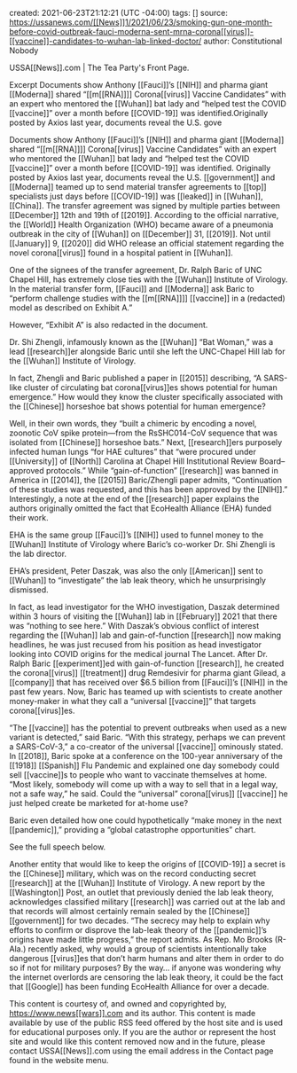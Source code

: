 
created: 2021-06-23T21:12:21 (UTC -04:00)
tags: []
source: https://ussanews.com/[[News]]1/2021/06/23/smoking-gun-one-month-before-covid-outbreak-fauci-moderna-sent-mrna-corona[[virus]]-[[vaccine]]-candidates-to-wuhan-lab-linked-doctor/
author: Constitutional Nobody

USSA[[News]].com | The Tea Party's Front Page.

Excerpt
Documents show Anthony [[Fauci]]’s [[NIH]] and pharma giant [[Moderna]] shared “[[m[[RNA]]]] Corona[[virus]] Vaccine Candidates” with an expert who mentored the [[Wuhan]] bat lady and “helped test the COVID [[vaccine]]” over a month before [[COVID-19]] was identified.Originally posted by Axios last year, documents reveal the U.S. gove


Documents show Anthony [[Fauci]]’s [[NIH]] and pharma giant [[Moderna]] shared “[[m[[RNA]]]] Corona[[virus]] Vaccine Candidates” with an expert who mentored the [[Wuhan]] bat lady and “helped test the COVID [[vaccine]]” over a month before [[COVID-19]] was identified.
Originally posted by Axios last year, documents reveal the U.S. [[government]] and [[Moderna]] teamed up to send material transfer agreements to [[top]] specialists just days before [[COVID-19]] was [[leaked]] in [[Wuhan]], [[China]].
The transfer agreement was signed by multiple parties between [[December]] 12th and 19th of [[2019]].
According to the official narrative, the [[World]] Health Organization (WHO) became aware of a pneumonia outbreak in the city of [[Wuhan]] on [[December]] 31, [[2019]].
Not until [[January]] 9, [[2020]] did WHO release an official statement regarding the novel corona[[virus]] found in a hospital patient in [[Wuhan]].
 

 

One of the signees of the transfer agreement, Dr. Ralph Baric of UNC Chapel Hill, has extremely close ties with the [[Wuhan]] Institute of Virology.
In the material transfer form, [[Fauci]] and [[Moderna]] ask Baric to “perform challenge studies with the [[m[[RNA]]]] [[vaccine]] in a (redacted) model as described on Exhibit A.”

However, “Exhibit A” is also redacted in the document.

Dr. Shi Zhengli, infamously known as the [[Wuhan]] “Bat Woman,” was a lead [[research]]er alongside Baric until she left the UNC-Chapel Hill lab for the [[Wuhan]] Institute of Virology.
 

In fact, Zhengli and Baric published a paper in [[2015]] describing, “A SARS-like cluster of circulating bat corona[[virus]]es shows potential for human emergence.”
How would they know the cluster specifically associated with the [[Chinese]] horseshoe bat shows potential for human emergence?
 

Well, in their own words, they “built a chimeric by encoding a novel, zoonotic CoV spike protein—from the RsSHC014-CoV sequence that was isolated from [[Chinese]] horseshoe bats.”
Next, [[research]]ers purposely infected human lungs “for HAE cultures” that “were procured under [[University]] of [[North]] Carolina at Chapel Hill Institutional Review Board–approved protocols.”
While “gain-of-function” [[research]] was banned in America in [[2014]], the [[2015]] Baric/Zhengli paper admits, “Continuation of these studies was requested, and this has been approved by the [[NIH]].”
Interestingly, a note at the end of the [[research]] paper explains the authors originally omitted the fact that EcoHealth Alliance (EHA) funded their work.
 

EHA is the same group [[Fauci]]’s [[NIH]] used to funnel money to the [[Wuhan]] Institute of Virology where Baric’s co-worker Dr. Shi Zhengli is the lab director.

EHA’s president, Peter Daszak, was also the only [[American]] sent to [[Wuhan]] to “investigate” the lab leak theory, which he unsurprisingly dismissed.
 

In fact, as lead investigator for the WHO investigation, Daszak determined within 3 hours of visiting the [[Wuhan]] lab in [[February]] 2021 that there was “nothing to see here.”
With Daszak’s obvious conflict of interest regarding the [[Wuhan]] lab and gain-of-function [[research]] now making headlines, he was just recused from his position as head investigator looking into COVID origins for the medical journal The Lancet.
After Dr. Ralph Baric [[experiment]]ed with gain-of-function [[research]], he created the corona[[virus]] [[treatment]] drug Remdesivir for pharma giant Gilead, a [[company]] that has received over $6.5 billion from [[Fauci]]’s [[NIH]] in the past few years.
Now, Baric has teamed up with scientists to create another money-maker in what they call a “universal [[vaccine]]” that targets corona[[virus]]es.
 

 

“The [[vaccine]] has the potential to prevent outbreaks when used as a new variant is detected,” said Baric.
“With this strategy, perhaps we can prevent a SARS-CoV-3,” a co-creator of the universal [[vaccine]] ominously stated.
In [[2018]], Baric spoke at a conference on the 100-year anniversary of the [[1918]] [[Spanish]] Flu Pandemic and explained one day somebody could sell [[vaccine]]s to people who want to vaccinate themselves at home.
“Most likely, somebody will come up with a way to sell that in a legal way, not a safe way,” he said.
Could the “universal” corona[[virus]] [[vaccine]] he just helped create be marketed for at-home use?

Baric even detailed how one could hypothetically “make money in the next [[pandemic]],” providing a “global catastrophe opportunities” chart.
 

 


See the full speech below.

Another entity that would like to keep the origins of [[COVID-19]] a secret is the [[Chinese]] military, which was on the record conducting secret [[research]] at the [[Wuhan]] Institute of Virology.
A new report by the [[Washington]] Post, an outlet that previously denied the lab leak theory, acknowledges classified military [[research]] was carried out at the lab and that records will almost certainly remain sealed by the [[Chinese]] [[government]] for two decades.
“The secrecy may help to explain why efforts to confirm or disprove the lab-leak theory of the [[pandemic]]’s origins have made little progress,” the report admits.
As Rep. Mo Brooks (R-Ala.) recently asked, why would a group of scientists intentionally take dangerous [[virus]]es that don’t harm humans and alter them in order to do so if not for military purposes?
By the way… if anyone was wondering why the internet overlords are censoring the lab leak theory, it could be the fact that [[Google]] has been funding EcoHealth Alliance for over a decade.

This content is courtesy of, and owned and copyrighted by, https://www.news[[wars]].com and its author. This content is made available by use of the public RSS feed offered by the host site and is used for educational purposes only. If you are the author or represent the host site and would like this content removed now and in the future, please contact USSA[[News]].com using the email address in the Contact page found in the website menu.